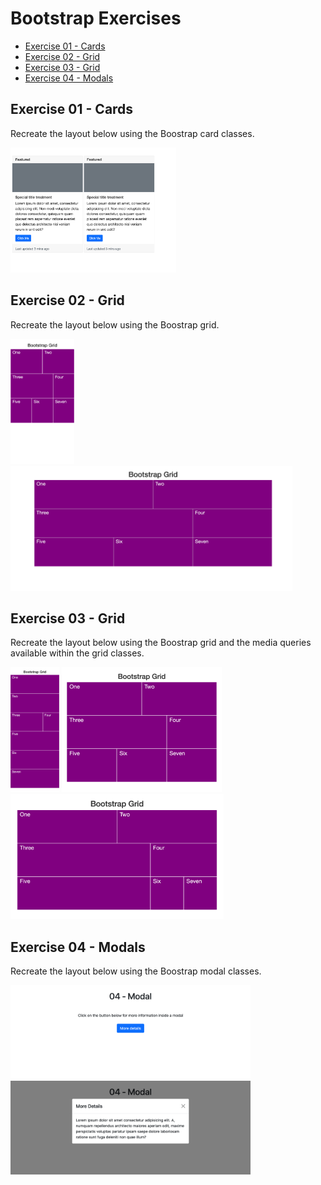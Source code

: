 # Bootstrap Exercises

- [Exercise 01 - Cards](#ex01)
- [Exercise 02 - Grid](#ex02)
- [Exercise 03 - Grid](#ex03)
- [Exercise 04 - Modals](#ex04)

## <a id="ex01"></a> Exercise 01 - Cards

Recreate the layout below using the Boostrap card classes.

<img src="../../_assets/bootstrap-exercises/bootstrap-ex01-card.png" height=200 alt="screenshot of a card layout">

## <a id="ex02"></a> Exercise 02 - Grid

Recreate the layout below using the Boostrap grid.

<img src="../../_assets/bootstrap-exercises/bootstrap-ex02-grid-01.png" height=200 alt="screenshot of a grid layout">
<img src="../../_assets/bootstrap-exercises/bootstrap-ex02-grid-02.png" height=200 alt="screenshot of a grid layout">

## <a id="ex03"></a> Exercise 03 - Grid

Recreate the layout below using the Boostrap grid and the media queries available within the grid classes.

<img src="../../_assets/bootstrap-exercises/bootstrap-ex03-grid-01.png" height=200 alt="screenshot of a grid layout">
<img src="../../_assets/bootstrap-exercises/bootstrap-ex03-grid-02.png" height=200 alt="screenshot of a grid layout">
<img src="../../_assets/bootstrap-exercises/bootstrap-ex03-grid-03.png" height=200 alt="screenshot of a grid layout">

## <a id="ex04"></a> Exercise 04 - Modals

Recreate the layout below using the Boostrap modal classes.

<img src="../../_assets/bootstrap-exercises/bootstrap-ex04-modal-01.png" height=150 alt="screenshot of a layout">
<img src="../../_assets/bootstrap-exercises/bootstrap-ex04-modal-02.png" height=150 alt="screenshot of a layout">

